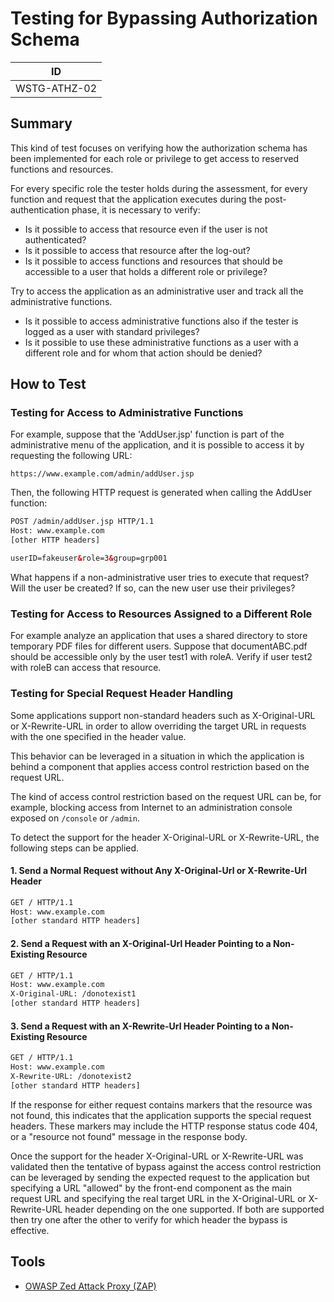 # Testing for Bypassing Authorization Schema

|ID            |
|--------------|
|WSTG-ATHZ-02|

## Summary

This kind of test focuses on verifying how the authorization schema has been implemented for each role or privilege to get access to reserved functions and resources.

For every specific role the tester holds during the assessment, for every function and request that the application executes during the post-authentication phase, it is necessary to verify:

- Is it possible to access that resource even if the user is not authenticated?
- Is it possible to access that resource after the log-out?
- Is it possible to access functions and resources that should be accessible to a user that holds a different role or privilege?

Try to access the application as an administrative user and track all the administrative functions.

- Is it possible to access administrative functions also if the tester is logged as a user with standard privileges?
- Is it possible to use these administrative functions as a user with a different role and for whom that action should be denied?

## How to Test

### Testing for Access to Administrative Functions

For example, suppose that the 'AddUser.jsp' function is part of the administrative menu of the application, and it is possible to access it by requesting the following URL:

`https://www.example.com/admin/addUser.jsp`

Then, the following HTTP request is generated when calling the AddUser function:

```html
POST /admin/addUser.jsp HTTP/1.1
Host: www.example.com
[other HTTP headers]

userID=fakeuser&role=3&group=grp001
```

What happens if a non-administrative user tries to execute that request? Will the user be created? If so, can the new user use their privileges?

### Testing for Access to Resources Assigned to a Different Role

For example analyze an application that uses a shared directory to store temporary PDF files for different users. Suppose that documentABC.pdf should be accessible only by the user test1 with roleA. Verify if user test2 with roleB can access that resource.

### Testing for Special Request Header Handling

Some applications support non-standard headers such as X-Original-URL or X-Rewrite-URL in order to allow overriding the target URL in requests with the one specified in the header value.

This behavior can be leveraged in a situation in which the application is behind a component that applies access control restriction based on the request URL.

The kind of access control restriction based on the request URL can be, for example, blocking access from Internet to an administration console exposed on `/console` or `/admin`.

To detect the support for the header X-Original-URL or X-Rewrite-URL, the following steps can be applied.

#### 1. Send a Normal Request without Any X-Original-Url or X-Rewrite-Url Header

```html
GET / HTTP/1.1
Host: www.example.com
[other standard HTTP headers]
```

#### 2. Send a Request with an X-Original-Url Header Pointing to a Non-Existing Resource

```html
GET / HTTP/1.1
Host: www.example.com
X-Original-URL: /donotexist1
[other standard HTTP headers]
```

#### 3. Send a Request with an X-Rewrite-Url Header Pointing to a Non-Existing Resource

```html
GET / HTTP/1.1
Host: www.example.com
X-Rewrite-URL: /donotexist2
[other standard HTTP headers]
```

If the response for either request contains markers that the resource was not found, this indicates that the application supports the special request headers. These markers may include the HTTP response status code 404, or a "resource not found" message in the response body.

Once the support for the header X-Original-URL or X-Rewrite-URL was validated then the tentative of bypass against the access control restriction can be leveraged by sending the expected request to the application but specifying a URL "allowed" by the front-end component as the main request URL and specifying the real target URL in the X-Original-URL or X-Rewrite-URL header depending on the one supported. If both are supported then try one after the other to verify for which header the bypass is effective.

## Tools

- [OWASP Zed Attack Proxy (ZAP)](https://www.zaproxy.org/)
